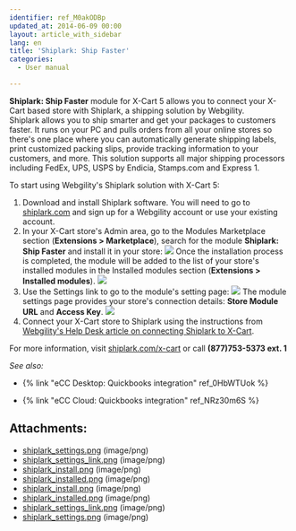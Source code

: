 ```yaml
---
identifier: ref_M0akODBp
updated_at: 2014-06-09 00:00
layout: article_with_sidebar
lang: en
title: 'Shiplark: Ship Faster'
categories:
  - User manual

---
```



**Shiplark: Ship Faster** module for X-Cart 5 allows you to connect your X-Cart based store with Shiplark, a shipping solution by Webgility. Shiplark allows you to ship smarter and get your packages to customers faster. It runs on your PC and pulls orders from all your online stores so there's one place where you can automatically generate shipping labels, print customized packing slips, provide tracking information to your customers, and more. This solution supports all major shipping processors including FedEx, UPS, USPS by Endicia, Stamps.com and Express 1.

To start using Webgility's Shiplark solution with X-Cart 5:

1.  Download and install Shiplark software. You will need to go to [shiplark.com](http://kb.x-cart.com/www.shiplark.com/?utm_source=X-Cart%205%20Help%20Desk&utm_medium=Shiplark%20Help%20Article&utm_campaign=Partnership%3A%20X-Cart) and sign up for a Webgility account or use your existing account. 
2.  In your X-Cart store's Admin area, go to the Modules Marketplace section (**Extensions > Marketplace**), search for the module **Shiplark: Ship Faster** and install it in your store:
    ![]({{site.baseurl}}/attachments/7505368/7602644.png?effects=drop-shadow)
    Once the installation process is completed, the module will be added to the list of your store's installed modules in the Installed modules section (**Extensions > Installed modules**).
    ![]({{site.baseurl}}/attachments/7505368/7602645.png?effects=drop-shadow)
3.  Use the Settings link to go to the module's setting page:
    ![]({{site.baseurl}}/attachments/7505368/7602643.png?effects=drop-shadow)
    The module settings page provides your store's connection details: **Store Module URL** and **Access Key**.
    ![]({{site.baseurl}}/attachments/7505368/7602642.png?effects=drop-shadow)
4.  Connect your X-Cart store to Shiplark using the instructions from [Webgility's Help Desk article on connecting Shiplark to X-Cart](https://help.webgility.com/hc/en-us/articles/200421636-Connect-Shiplark-to-X-Cart-?utm_source=X-Cart%205%20Help%20Desk&utm_medium=Shiplark%20Help%20Article&utm_campaign=Partnership%3A%20X-Cart).

For more information, visit [shiplark.com/x-cart](http://www.shiplark.com/shipping-software-x-cart.php) or call **(877)753-5373 ext. 1**

_See also:_

*   {% link "eCC Desktop: Quickbooks integration" ref_0HbWTUok %}

*   {% link "eCC Cloud: Quickbooks integration" ref_NRz30m6S %}

## Attachments:

* [shiplark_settings.png]({{site.baseurl}}/attachments/7505368/7602657.png) (image/png)
* [shiplark_settings_link.png]({{site.baseurl}}/attachments/7505368/7602656.png) (image/png)
* [shiplark_install.png]({{site.baseurl}}/attachments/7505368/7602654.png) (image/png)
* [shiplark_installed.png]({{site.baseurl}}/attachments/7505368/7602655.png) (image/png)
* [shiplark_install.png]({{site.baseurl}}/attachments/7505368/7602644.png) (image/png)
* [shiplark_installed.png]({{site.baseurl}}/attachments/7505368/7602645.png) (image/png)
* [shiplark_settings_link.png]({{site.baseurl}}/attachments/7505368/7602643.png) (image/png)
* [shiplark_settings.png]({{site.baseurl}}/attachments/7505368/7602642.png) (image/png)